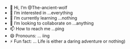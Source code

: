 - 👋 Hi, I’m @The-ancient-wolf
- 👀 I’m interested in ...everything 
- 🌱 I’m currently learning ...nothing
- 💞️ I’m looking to collaborate on ...anything 
- 📫 How to reach me ...ping
- 😄 Pronouns: ... iing
- ⚡ Fun fact: ... Life is either a daring adventure or nothing)

<!---
The-ancient-wolf/The-ancient-wolf is a ✨ special ✨ repository because its `README.md` (this file) appears on your GitHub profile.
You can click the Preview link to take a look at your changes.
--->
